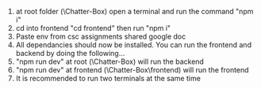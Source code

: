 1. at root folder (\Chatter-Box\) open a terminal and run the command "npm i"
2. cd into frontend "cd frontend" then run "npm i"
3. Paste env from csc assignments shared google doc
4. All dependancies should now be installed. You can run the frontend and backend by doing the following...
5. "npm run dev" at root (\Chatter-Box\) will run the backend
6. "npm run dev" at frontend (\Chatter-Box\frontend) will run the frontend
7. It is recommended to run two terminals at the same time
